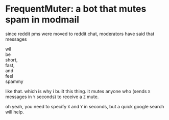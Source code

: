 # FrequentMuter: a bot that mutes spam in modmail

since reddit pms were moved to reddit chat, moderators have said that messages

wil  
be  
short,  
fast,  
and  
feel  
spammy

like that. which is why i built this thing. it mutes anyone who (sends `X` messages in `Y` seconds) to receive a `Z` mute.

oh yeah, you need to specify `X` and `Y` in seconds, but a quick google search will help.
